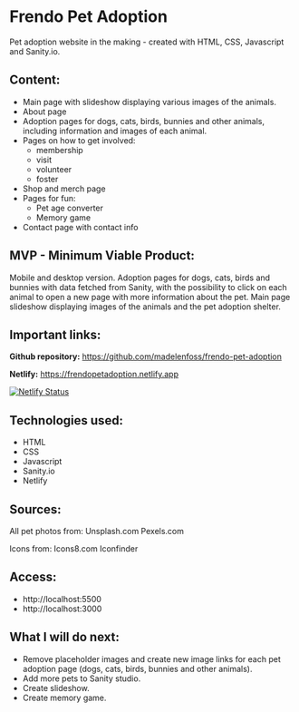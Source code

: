 # Frendo Pet Adoption

Pet adoption website in the making - created with HTML, CSS, Javascript and Sanity.io.

## Content:

- Main page with slideshow displaying various images of the animals.
- About page
- Adoption pages for dogs, cats, birds, bunnies and other animals, including information and images of each animal.
- Pages on how to get involved:
	- membership
	- visit
	- volunteer
	- foster
- Shop and merch page
- Pages for fun:
	- Pet age converter
	- Memory game
- Contact page with contact info

## MVP - Minimum Viable Product:

Mobile and desktop version.
Adoption pages for dogs, cats, birds and bunnies with data fetched from Sanity, with the possibility to click on each animal to open a new page with more information about the pet.
Main page slideshow displaying images of the animals and the pet adoption shelter.

## Important links:

**Github repository:**
https://github.com/madelenfoss/frendo-pet-adoption

**Netlify:**
https://frendopetadoption.netlify.app

[![Netlify Status](https://api.netlify.com/api/v1/badges/a225b635-920d-4dfe-be13-0a327b0642c8/deploy-status)](https://app.netlify.com/sites/frendopetadoption/deploys)

## Technologies used:
- HTML
- CSS
- Javascript
- Sanity.io
- Netlify

## Sources:

All pet photos from:
Unsplash.com
Pexels.com

Icons from:
Icons8.com
Iconfinder

## Access:
- http://localhost:5500
- http://localhost:3000

## What I will do next:
- Remove placeholder images and create new image links for each pet adoption page (dogs, cats, birds, bunnies and other animals).
- Add more pets to Sanity studio.
- Create slideshow.
- Create memory game.

